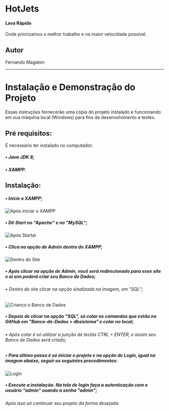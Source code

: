 # HotJets
#### Lava Rápido 
Onde priorizamos o melhor trabalho e na maior velocidade possível.
## Autor
Fernando Magaton

<hr>

# Instalação e Demonstração do Projeto
Essas instruções fornecerão uma cópia do projeto instalado e funcionando em sua máquina local (Windows) para fins de desenvolvimento e testes.

## Pré requisitos:
É necessário ter instalado no computador:
##### • Java JDK 8;
##### • XAMPP.

## Instalação:
##### • Inicie o XAMPP;
![Após iniciar o XAMPP](https://github.com/fernandoagmagaton/HotJetss/assets/104094324/bbc8cc7e-7ef9-4b2f-8067-6e3f889567c6)
##### • Dê Start no "Apache" e no "MySQL";

![Após Startar](https://github.com/fernandoagmagaton/HotJetss/assets/104094324/78c28174-ff01-4506-ab4d-ce88a6af8205)
##### • Clica na opção de Admin dentro do XAMPP;

![Dentro do Site](https://github.com/fernandoagmagaton/HotJetss/assets/104094324/6eaca58a-eea5-42cc-a9a0-9c4dae8cc9d5)
##### • Após clicar na opção de Admin, você será redirecionado para esse site e ai sim poderá criar seu Banco de Dados;
###### • Dentro do site clicar na opção sinalizada na imagem, em "SQL";

![Crianco o Banco de Dados](https://github.com/fernandoagmagaton/HotJetss/assets/104094324/34fb9c23-0630-437d-920f-c08d266ba2ce)
##### • Depois de clicar na opção "SQL", só colar os comandos que estão no GitHub em "Banco-de-Dados > dbsistema" e colar no local;
###### • Após colar é só utilizar a junção de teclas CTRL + ENTER, e assim seu Banco de Dados será criado;
##### • Para último passo é só iniciar o projeto e na opção de Login, igual na imagem abaixo, seguir os seguintes procedimentos:
![Login](https://github.com/fernandoagmagaton/HotJetss/assets/104094324/23944aaf-615f-493f-8be3-ce2320e075b3)
##### • Execute a instalação. Na tela de login faça a autenticação com o usuário "admin" usando a senha "admin";
###### Após isso só continuar seu projeto da forma desejada.
